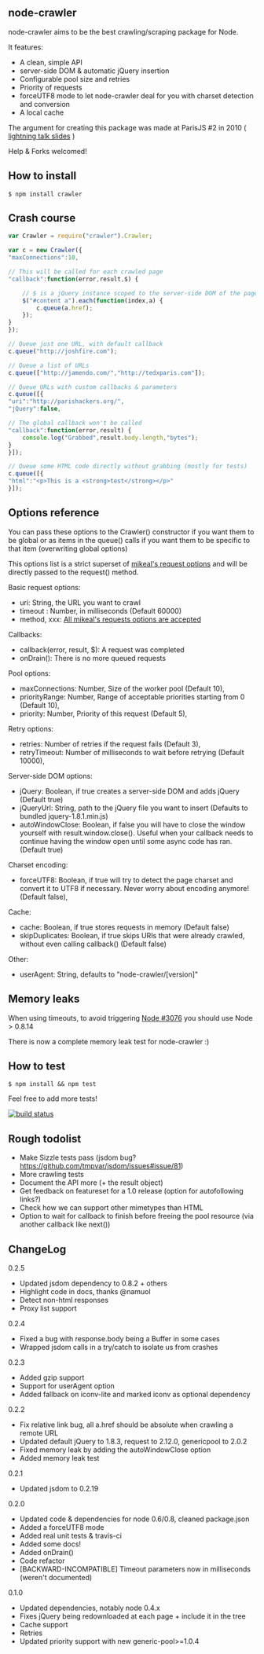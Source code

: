 node-crawler
------------

node-crawler aims to be the best crawling/scraping package for Node.

It features:
 * A clean, simple API
 * server-side DOM & automatic jQuery insertion
 * Configurable pool size and retries
 * Priority of requests
 * forceUTF8 mode to let node-crawler deal for you with charset detection and conversion
 * A local cache

The argument for creating this package was made at ParisJS #2 in 2010 ( [lightning talk slides](http://www.slideshare.net/sylvinus/web-crawling-with-nodejs) )

Help & Forks welcomed!

How to install
--------------

    $ npm install crawler


Crash course
------------

```javascript
var Crawler = require("crawler").Crawler;

var c = new Crawler({
"maxConnections":10,

// This will be called for each crawled page
"callback":function(error,result,$) {

    // $ is a jQuery instance scoped to the server-side DOM of the page
    $("#content a").each(function(index,a) {
        c.queue(a.href);
    });
}
});

// Queue just one URL, with default callback
c.queue("http://joshfire.com");

// Queue a list of URLs
c.queue(["http://jamendo.com/","http://tedxparis.com"]);

// Queue URLs with custom callbacks & parameters
c.queue([{
"uri":"http://parishackers.org/",
"jQuery":false,

// The global callback won't be called
"callback":function(error,result) {
    console.log("Grabbed",result.body.length,"bytes");
}
}]);

// Queue some HTML code directly without grabbing (mostly for tests)
c.queue([{
"html":"<p>This is a <strong>test</strong></p>"
}]);
```

Options reference
-----------------

You can pass these options to the Crawler() constructor if you want them to be global or as
items in the queue() calls if you want them to be specific to that item (overwriting global options)

This options list is a strict superset of [mikeal's request options](https://github.com/mikeal/request#requestoptions-callback) and will be directly passed to
the request() method.

Basic request options:

 * uri: String, the URL you want to crawl
 * timeout : Number, in milliseconds        (Default 60000)
 * method, xxx: [All mikeal's requests options are accepted](https://github.com/mikeal/request#requestoptions-callback)

Callbacks:

 * callback(error, result, $): A request was completed
 * onDrain(): There is no more queued requests

Pool options:

 * maxConnections: Number, Size of the worker pool (Default 10),
 * priorityRange: Number, Range of acceptable priorities starting from 0 (Default 10),
 * priority: Number, Priority of this request (Default 5),

Retry options:

 * retries: Number of retries if the request fails (Default 3),
 * retryTimeout: Number of milliseconds to wait before retrying (Default 10000),

Server-side DOM options:

 * jQuery: Boolean, if true creates a server-side DOM and adds jQuery (Default true)
 * jQueryUrl: String, path to the jQuery file you want to insert (Defaults to bundled jquery-1.8.1.min.js)
 * autoWindowClose: Boolean, if false you will have to close the window yourself with result.window.close(). Useful when your callback needs to continue having the window open until some async code has ran. (Default true)

Charset encoding:

 * forceUTF8: Boolean, if true will try to detect the page charset and convert it to UTF8 if necessary. Never worry about encoding anymore! (Default false),

Cache:

 * cache: Boolean, if true stores requests in memory (Default false)
 * skipDuplicates: Boolean, if true skips URIs that were already crawled, without even calling callback() (Default false)

Other:

 * userAgent: String, defaults to "node-crawler/[version]"


Memory leaks
------------

When using timeouts, to avoid triggering [Node #3076](https://github.com/joyent/node/pull/3076) you should use Node > 0.8.14

There is now a complete memory leak test for node-crawler :)


How to test
-----------

    $ npm install && npm test

Feel free to add more tests!

[![build status](https://secure.travis-ci.org/sylvinus/node-crawler.png)](http://travis-ci.org/sylvinus/node-crawler)

Rough todolist
--------------

 * Make Sizzle tests pass (jsdom bug? https://github.com/tmpvar/jsdom/issues#issue/81)
 * More crawling tests
 * Document the API more (+ the result object)
 * Get feedback on featureset for a 1.0 release (option for autofollowing links?)
 * Check how we can support other mimetypes than HTML
 * Option to wait for callback to finish before freeing the pool resource (via another callback like next())


ChangeLog
---------

0.2.5
 - Updated jsdom dependency to 0.8.2 + others
 - Highlight code in docs, thanks @namuol
 - Detect non-html responses
 - Proxy list support

0.2.4
 - Fixed a bug with response.body being a Buffer in some cases
 - Wrapped jsdom calls in a try/catch to isolate us from crashes

0.2.3
 - Added gzip support
 - Support for userAgent option
 - Added fallback on iconv-lite and marked iconv as optional dependency

0.2.2
 - Fix relative link bug, all a.href should be absolute when crawling a remote URL
 - Updated default jQuery to 1.8.3, request to 2.12.0, genericpool to 2.0.2
 - Fixed memory leak by adding the autoWindowClose option
 - Added memory leak test

0.2.1
 - Updated jsdom to 0.2.19

0.2.0
 - Updated code & dependencies for node 0.6/0.8, cleaned package.json
 - Added a forceUTF8 mode
 - Added real unit tests & travis-ci
 - Added some docs!
 - Added onDrain()
 - Code refactor
 - [BACKWARD-INCOMPATIBLE] Timeout parameters now in milliseconds (weren't documented)

0.1.0
 - Updated dependencies, notably node 0.4.x
 - Fixes jQuery being redownloaded at each page + include it in the tree
 - Cache support
 - Retries
 - Updated priority support with new generic-pool>=1.0.4
